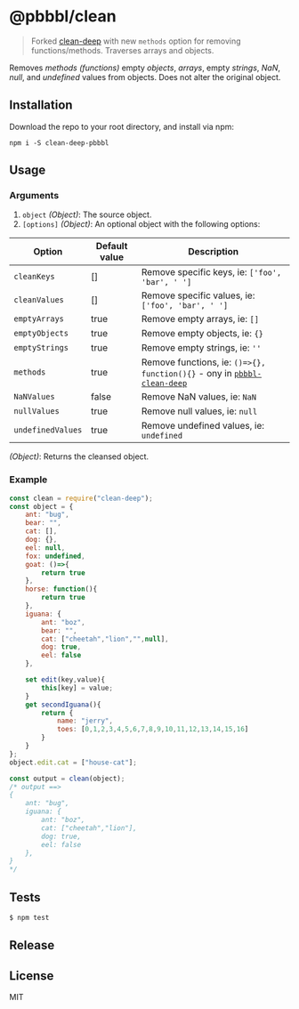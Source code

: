 # @pbbbl/clean

> Forked [clean-deep](https://github.com/nunofgs/clean-deep/tree/v3.4.0p) with new `methods` option for removing functions/methods. Traverses arrays and objects.

Removes _methods (functions)_ empty _objects_, _arrays_, empty _strings_, _NaN_, _null_, and _undefined_ values from objects. Does not alter the original object.

## Installation

<!-- Install the package via `npm`: -->

Download the repo to your root directory, and install via npm:

```
npm i -S clean-deep-pbbbl
```

## Usage

### Arguments

1. `object` _(Object)_: The source object.
2. `[options]` _(Object)_: An optional object with the following options:

| Option            | Default value | Description                                                                                                           |
| ----------------- | ------------- | --------------------------------------------------------------------------------------------------------------------- |
| `cleanKeys`       | []            | Remove specific keys, ie: `['foo', 'bar', ' ']`                                                                       |
| `cleanValues`     | []            | Remove specific values, ie: `['foo', 'bar', ' ']`                                                                     |
| `emptyArrays`     | true          | Remove empty arrays, ie: `[]`                                                                                         |
| `emptyObjects`    | true          | Remove empty objects, ie: `{}`                                                                                        |
| `emptyStrings`    | true          | Remove empty strings, ie: `''`                                                                                        |
| `methods`         | true          | Remove functions, ie: `()=>{}, function(){}` - ony in [`pbbbl-clean-deep`](https://github.com/pbbbl/pbbbl-clean-deep) |
| `NaNValues`       | false         | Remove NaN values, ie: `NaN`                                                                                          |
| `nullValues`      | true          | Remove null values, ie: `null`                                                                                        |
| `undefinedValues` | true          | Remove undefined values, ie: `undefined`                                                                              |

_(Object)_: Returns the cleansed object.

### Example

```javascript
const clean = require("clean-deep");
const object = {
    ant: "bug",
    bear: "",
    cat: [],
    dog: {},
    eel: null,
    fox: undefined,
    goat: ()=>{
        return true
    },
    horse: function(){
        return true
    },
    iguana: {
        ant: "boz",
        bear: "",
        cat: ["cheetah","lion","",null],
        dog: true,
        eel: false
    },

    set edit(key,value){
        this[key] = value;
    }
    get secondIguana(){
        return {
            name: "jerry",
            toes: [0,1,2,3,4,5,6,7,8,9,10,11,12,13,14,15,16]
        }
    }
};
object.edit.cat = ["house-cat"];

const output = clean(object);
/* output ==>
{
    ant: "bug",
    iguana: {
        ant: "boz",
        cat: ["cheetah","lion"],
        dog: true,
        eel: false
    },
}
*/
```

## Tests

```javascript
$ npm test
```

## Release

<!-- ```sh
npm version [<newversion> | major | minor | patch] -m "Release %s"
``` -->

## License

MIT

<!-- [npm-image]: https://img.shields.io/npm/v/clean-deep.svg?style=flat-square -->
<!-- [npm-url]: https://npmjs.org/package/clean-deep -->
<!-- [workflow-image]: https://github.com/pbbbl/pbbbl-clean-deep/workflows/Node%20CI/badge.svg -->
<!-- [workflow-url]: https://github.com/nunofgs/clean-deep/actions -->

